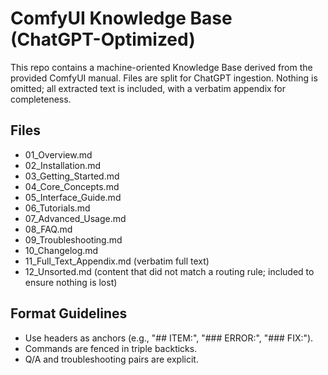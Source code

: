 # ComfyUI Knowledge Base (ChatGPT-Optimized)

This repo contains a machine-oriented Knowledge Base derived from the provided ComfyUI manual.
Files are split for ChatGPT ingestion. Nothing is omitted; all extracted text is included,
with a verbatim appendix for completeness.

## Files
- 01_Overview.md
- 02_Installation.md
- 03_Getting_Started.md
- 04_Core_Concepts.md
- 05_Interface_Guide.md
- 06_Tutorials.md
- 07_Advanced_Usage.md
- 08_FAQ.md
- 09_Troubleshooting.md
- 10_Changelog.md
- 11_Full_Text_Appendix.md (verbatim full text)
- 12_Unsorted.md (content that did not match a routing rule; included to ensure nothing is lost)

## Format Guidelines
- Use headers as anchors (e.g., "## ITEM:", "### ERROR:", "### FIX:").
- Commands are fenced in triple backticks.
- Q/A and troubleshooting pairs are explicit.

